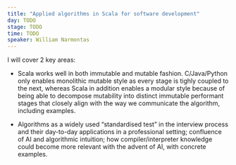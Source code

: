 ```yaml
---
title: "Applied algorithms in Scala for software development"
day: TODO
stage: TODO
time: TODO
speaker: William Narmontas
---
```


I will cover 2 key areas:

- Scala works well in both immutable and mutable fashion. C/Java/Python only enables monolithic mutable style as every stage is tighly coupled to the next, whereas Scala in addition enables a modular style because of being able to decompose mutability into distinct immutable performant stages that closely align with the way we communicate the algorithm, including examples.

- Algorithms as a widely used “standardised test” in the interview process and their day-to-day applications in a professional setting; confluence of AI and algorithmic intuition; how compiler/interpreter knowledge could become more relevant with the advent of AI, with concrete examples.
    